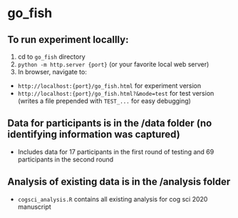# go_fish

## To run experiment locallly:
1. cd to `go_fish` directory
2. `python -m http.server {port}` (or your favorite local web server)
3. In browser, navigate to:
- `http://localhost:{port}/go_fish.html` for experiment version
- `http://localhost:{port}/go_fish.html?&mode=test` for test version (writes a file prepended with `TEST_...` for easy debugging)

## Data for participants is in the /data folder (no identifying information was captured)
- Includes data for 17 participants in the first round of testing and 69 participants in the second round

## Analysis of existing data is in the /analysis folder
- `cogsci_analysis.R` contains all existing analysis for cog sci 2020 manuscript


